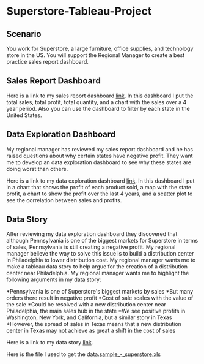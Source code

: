 # Superstore-Tableau-Project

## Scenario

You work for Superstore, a large furniture, office supplies, and technology store in the US. You will support the Regional Manager to create a best practice sales report dashboard.

## Sales Report Dashboard

Here is a link to my sales report dashboard [link](https://public.tableau.com/views/SuperStoreSalesReportDashboard_16795105499350/SalesReportDashboard?:language=en-US&:display_count=n&:origin=viz_share_link). In this dashboard I put the total sales, total profit, total quantity, and a chart with the sales over a 4 year period. Also you can use the dashboard to filter by each state in the United States.

## Data Exploration Dashboard

My regional manager has reviewed my sales report dashboard and he has raised questions about why certain states have negative profit. They want me to develop an data exploration dashboard to see why these states are doing worst than others. 

Here is a link to my data exploration dashboard [link](https://public.tableau.com/views/SuperstoreDataExplorationDashboard/Dashboard1?:language=en-US&:display_count=n&:origin=viz_share_link). In this dashboard I put in a chart that shows the profit of each product sold, a map with the state profit, a chart to show the profit over the last 4 years, and a scatter plot to see the correlation between sales and profits. 

## Data Story

After reviewing my data exploration dashboard they discovered that although Pennsylvania is one of the biggest markets for Superstore in terms of sales, Pennsylvania is still creating a negative profit. My regional manager believe the way to solve this issue is to build a distribution center in Philadelphia to lower distribution cost. My regional manager wants me to make a tableau data story to help argue for the creation of a distribution center near Philadelphia. My regional manager wants me to highlight the following arguments in my data story:

*Pennsylvania is one of Superstore's biggest markets by sales
*But many orders there result in negative profit
*Cost of sale scales with the value of the sale
*Could be resolved with a new distribution center near Philadelphia, the main sales hub in the state
*We see positive profits in Washington, New York, and California, but a similar story in Texas
*However, the spread of sales in Texas means that a new distribution center in Texas may not achieve as great a shift in the cost of sales

Here is a link to my data story [link](https://public.tableau.com/views/SuperstoreDataStory_16795178046200/Story1?:language=en-US&:display_count=n&:origin=viz_share_link).

Here is the file I used to get the data.[sample_-_superstore.xls](https://github.com/crnhw91/Superstore-Tableau-Project/files/11045159/sample_-_superstore.xls)


